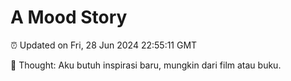 # A Mood Story

⏰ Updated on Fri, 28 Jun 2024 22:55:11 GMT

💭 Thought: Aku butuh inspirasi baru, mungkin dari film atau buku.

